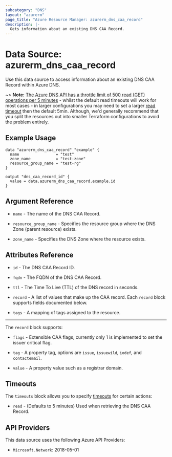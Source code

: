 ```yaml
---
subcategory: "DNS"
layout: "azurerm"
page_title: "Azure Resource Manager: azurerm_dns_caa_record"
description: |-
  Gets information about an existing DNS CAA Record.
---
```


# Data Source: azurerm_dns_caa_record

Use this data source to access information about an existing DNS CAA Record within Azure DNS.

~> **Note:** [The Azure DNS API has a throttle limit of 500 read (GET) operations per 5 minutes](https://docs.microsoft.com/azure/azure-resource-manager/management/request-limits-and-throttling#network-throttling) - whilst the default read timeouts will work for most cases - in larger configurations you may need to set a larger [read timeout](https://www.terraform.io/language/resources/syntax#operation-timeouts) then the default 5min. Although, we'd generally recommend that you split the resources out into smaller Terraform configurations to avoid the problem entirely.

## Example Usage

```hcl
data "azurerm_dns_caa_record" "example" {
  name                = "test"
  zone_name           = "test-zone"
  resource_group_name = "test-rg"
}

output "dns_caa_record_id" {
  value = data.azurerm_dns_caa_record.example.id
}
```

## Argument Reference

* `name` - The name of the DNS CAA Record.

* `resource_group_name` - Specifies the resource group where the DNS Zone (parent resource) exists.

* `zone_name` - Specifies the DNS Zone where the resource exists.

## Attributes Reference

* `id` - The DNS CAA Record ID.

* `fqdn` - The FQDN of the DNS CAA Record.

* `ttl` - The Time To Live (TTL) of the DNS record in seconds.

* `record` - A list of values that make up the CAA record. Each `record` block supports fields documented below.

* `tags` - A mapping of tags assigned to the resource.

---

The `record` block supports:

* `flags` - Extensible CAA flags, currently only 1 is implemented to set the issuer critical flag.

* `tag` - A property tag, options are `issue`, `issuewild`, `iodef`, and `contactemail`.

* `value` - A property value such as a registrar domain.

## Timeouts

The `timeouts` block allows you to specify [timeouts](https://www.terraform.io/language/resources/syntax#operation-timeouts) for certain actions:

* `read` - (Defaults to 5 minutes) Used when retrieving the DNS CAA Record.

## API Providers
<!-- This section is generated, changes will be overwritten -->
This data source uses the following Azure API Providers:

* `Microsoft.Network`: 2018-05-01
